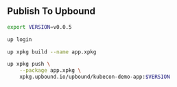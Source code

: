 ## Publish To Upbound

```bash
export VERSION=v0.0.5

up login

up xpkg build --name app.xpkg

up xpkg push \
    --package app.xpkg \
    xpkg.upbound.io/upbound/kubecon-demo-app:$VERSION
```
